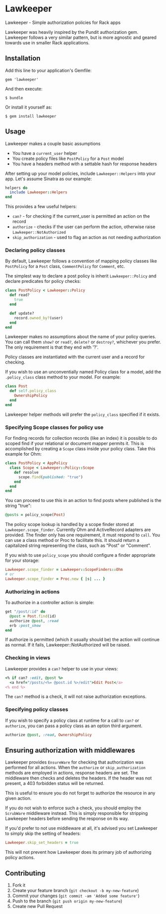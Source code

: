 # Lawkeeper

Lawkeeper - Simple authorization policies for Rack apps

Lawkeeper was heavily inspired by the Pundit authorization gem.  Lawkeeper
follows a very similar pattern, but is more agnostic and geared towards use
in smaller Rack applications.

## Installation

Add this line to your application's Gemfile:

    gem 'lawkeeper'

And then execute:

    $ bundle

Or install it yourself as:

    $ gem install lawkeeper

## Usage

Lawkeeper makes a couple basic assumptions

* You have a `current_user` helper
* You create policy files like `PostPolicy` for a `Post` model
* You have a headers method with a settable hash for response headers

After setting up your model policies, include `Lawkeeper::Helpers`
into your app.  Let's assume Sinatra as our example:

```ruby
helpers do
  include Lawkeeper::Helpers
end
```

This provides a few useful helpers:

* `can?` - for checking if the current_user is permitted an action on the
  record
* `authorize` - checks if the user can perform the action, otherwise raise
  `Lawkeeper::NotAuthorized`
* `skip_authorization` - used to flag an action as not needing authorization

### Declaring policy classes

By default, Lawkeeper follows a convention of mapping policy classes like
`PostPolicy` for a `Post` class, `CommentPolicy` for `Comment`, etc.

The simplest way to declare a post policy is inherit `Lawkeeper::Policy`
and declare predicates for policy checks:

```ruby
class PostPolicy < Lawkeeper::Policy
  def read?
    true
  end

  def update?
    record.owned_by?(user)
  end
end
```

Lawkeeper makes no assumptions about the name of your policy queries.  You can
call them `show?` or `read?`, `delete?` or `destroy?`, whichever you prefer.  The
only requirement is that they end with '?'.

Policy classes are instantiated with the current user and a record for checking.

If you wish to use an unconventially named Policy class for a model, add the
`.policy_class` class method to your model.  For example:

```ruby
class Post
  def self.policy_class
    OwnershipPolicy
  end
end
```

Lawkeeper helper methods will prefer the `policy_class` specified if it exists.

### Specifying Scope classes for policy use

For finding records for collection records (like an index) it is possible to
do scoped find if your relational or document mapper permits it.  This is
accomplished by creating a `Scope` class inside your policy class.  Take
this example for Ohm:

```ruby
class PostPolicy < AppPolicy
  class Scope < Lawkeeper::Policy::Scope
    def resolve
      scope.find(published: "true")
    end
  end
end
```

You can proceed to use this in an action to find posts where published is the
string "true":

```ruby
@posts = policy_scope(Post)
```

The policy scope lookup is handled by a scope finder stored at `Lawkeeper.scope_finder`.
Currently Ohm and ActiveRecord adapters are provided.  The finder only has one requirement,
it must respond to `call`.  You can use a class method or Proc to facilitate this.  It
should return a capitalized string representing the class, such as "Post" or "Comment".

If you wish to use `policy_scope` you should configure a finder appropriate for your storage:

```ruby
Lawkeeper.scope_finder = Lawkeeper::ScopeFinders::Ohm
# or
Lawkeeper.scope_finder = Proc.new { |s| ... }
```

### Authorizing in actions

To authorize in a controller action is simple:

```ruby
get "/post/:id" do
  @post = Post.find(id)
  authorize @post, :read
  erb :post_show
end
```

If authorize is permitted (which it usually should be) the action will continue
as normal.  If it fails, Lawkeeper::NotAuthorized will be raised.

### Checking in views

Lawkeeper provides a `can?` helper to use in your views:

```ruby
<% if can? :edit, @post %>
  <a href="/posts/<%= @post.id %>/edit">Edit Post</a>
<% end %>
```

The `can?` method is a check, it will not raise authorization exceptions.

### Specifying policy classes

If you wish to specify a policy class at runtime for a call to `can?` or `authorize`,
you can pass a policy class as an option third argument.

```ruby
authorize @post, :read, OwnershipPolicy
```

## Ensuring authorization with middlewares

Lawkeeper provides `EnsureWare` for checking that authorization was performed
for all actions.  When the `authorize` or `skip_authorization` methods are
employed in actions, response headers are set.  The middleware then checks
and deletes the headers.  If the header was not present, a 403 forbidden status
will be returned.

This is useful to ensure you do not forget to authorize the resource in any
given action.

If you do not wish to enforce such a check, you should employ the `ScrubWare`
middleware instead.  This is simply responsible for stripping Lawkeeper headers
before sending the response on its way.

If you'd prefer to not use middleware at all, it's advised you set Lawkeeper to
simply skip the setting of headers:

```ruby
Lawkeeper.skip_set_headers = true
```

This will not prevent how Lawkeeper does its primary job of authorizing policy
actions.

## Contributing

1. Fork it
2. Create your feature branch (`git checkout -b my-new-feature`)
3. Commit your changes (`git commit -am 'Added some feature'`)
4. Push to the branch (`git push origin my-new-feature`)
5. Create new Pull Request
